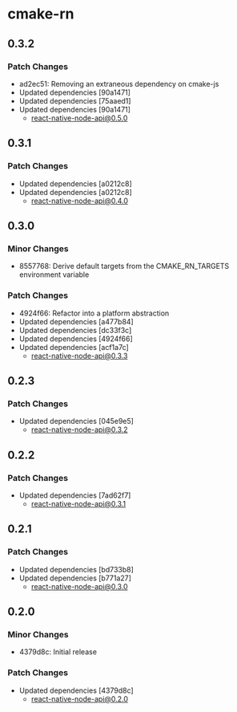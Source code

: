 # cmake-rn

## 0.3.2

### Patch Changes

- ad2ec51: Removing an extraneous dependency on cmake-js
- Updated dependencies [90a1471]
- Updated dependencies [75aaed1]
- Updated dependencies [90a1471]
  - react-native-node-api@0.5.0

## 0.3.1

### Patch Changes

- Updated dependencies [a0212c8]
- Updated dependencies [a0212c8]
  - react-native-node-api@0.4.0

## 0.3.0

### Minor Changes

- 8557768: Derive default targets from the CMAKE_RN_TARGETS environment variable

### Patch Changes

- 4924f66: Refactor into a platform abstraction
- Updated dependencies [a477b84]
- Updated dependencies [dc33f3c]
- Updated dependencies [4924f66]
- Updated dependencies [acf1a7c]
  - react-native-node-api@0.3.3

## 0.2.3

### Patch Changes

- Updated dependencies [045e9e5]
  - react-native-node-api@0.3.2

## 0.2.2

### Patch Changes

- Updated dependencies [7ad62f7]
  - react-native-node-api@0.3.1

## 0.2.1

### Patch Changes

- Updated dependencies [bd733b8]
- Updated dependencies [b771a27]
  - react-native-node-api@0.3.0

## 0.2.0

### Minor Changes

- 4379d8c: Initial release

### Patch Changes

- Updated dependencies [4379d8c]
  - react-native-node-api@0.2.0
